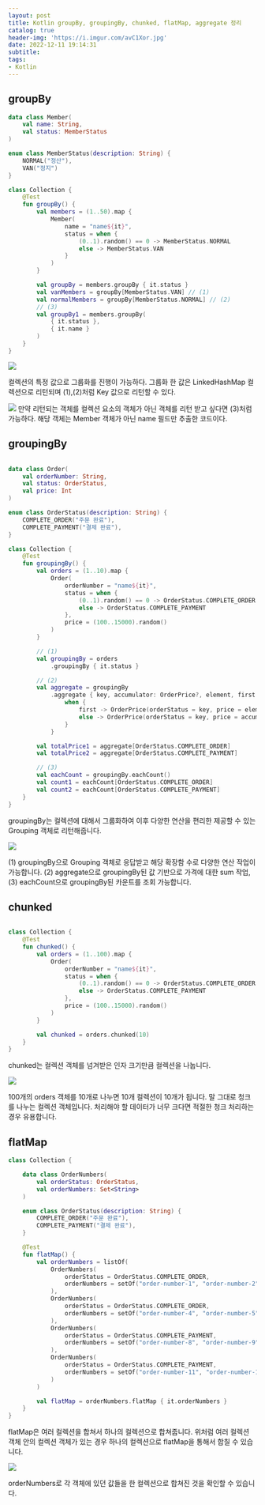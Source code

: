 ```yaml
---
layout: post
title: Kotlin groupBy, groupingBy, chunked, flatMap, aggregate 정리
catalog: true
header-img: 'https://i.imgur.com/avC1Xor.jpg'
date: 2022-12-11 19:14:31
subtitle:
tags:
- Kotlin
---
```

## groupBy

```kotlin
data class Member(
    val name: String,
    val status: MemberStatus
)

enum class MemberStatus(description: String) {
    NORMAL("정산"),
    VAN("정지")
}

class Collection {
    @Test
    fun groupBy() {
        val members = (1..50).map {
            Member(
                name = "name${it}",
                status = when {
                    (0..1).random() == 0 -> MemberStatus.NORMAL
                    else -> MemberStatus.VAN
                }
            )
        }

        val groupBy = members.groupBy { it.status }
        val vanMembers = groupBy[MemberStatus.VAN] // (1)
        val normalMembers = groupBy[MemberStatus.NORMAL] // (2)
        // (3)
        val groupBy1 = members.groupBy(
            { it.status },
            { it.name }
        )
    }
}

```

![](https://raw.githubusercontent.com/cheese10yun/blog-sample/master/effective-kotlin/effective-kotlin/images/kotlin-1.png)

컬렉션의 특정 값으로 그룹화를 진행이 가능하다. 그룹화 한 값은 LinkedHashMap 컬렉션으로 리턴되며 (1),(2)처럼 Key 값으로 리턴할 수 있다.

![](https://raw.githubusercontent.com/cheese10yun/blog-sample/master/effective-kotlin/effective-kotlin/images/kotlin-2.png)
만약 리턴되는 객체를 컬렉션 요소의 객체가 아닌 객체를 리턴 받고 싶다면 (3)처럼 가능하다. 해당 객체는 Member 객체가 아닌 name 필드만 추출한 코드이다.

## groupingBy

```kotlin

data class Order(
    val orderNumber: String,
    val status: OrderStatus,
    val price: Int
)

enum class OrderStatus(description: String) {
    COMPLETE_ORDER("주문 완료"),
    COMPLETE_PAYMENT("결제 완료"),
}

class Collection {
    @Test
    fun groupingBy() {
        val orders = (1..10).map {
            Order(
                orderNumber = "name${it}",
                status = when {
                    (0..1).random() == 0 -> OrderStatus.COMPLETE_ORDER
                    else -> OrderStatus.COMPLETE_PAYMENT
                },
                price = (100..15000).random()
            )
        }

        // (1)
        val groupingBy = orders
            .groupingBy { it.status }

        // (2)
        val aggregate = groupingBy
            .aggregate { key, accumulator: OrderPrice?, element, first ->
                when {
                    first -> OrderPrice(orderStatus = key, price = element.price)
                    else -> OrderPrice(orderStatus = key, price = accumulator!!.price + element.price)
                }
            }

        val totalPrice1 = aggregate[OrderStatus.COMPLETE_ORDER]
        val totalPrice2 = aggregate[OrderStatus.COMPLETE_PAYMENT]

        // (3)
        val eachCount = groupingBy.eachCount()
        val count1 = eachCount[OrderStatus.COMPLETE_ORDER]
        val count2 = eachCount[OrderStatus.COMPLETE_PAYMENT]
    }
}
```

groupingBy는 컬렉션에 대해서 그룹화하여 이후 다양한 연산을 편리한 제공할 수 있는 Grouping 객체로 리턴해줍니다.

![](https://raw.githubusercontent.com/cheese10yun/blog-sample/master/effective-kotlin/effective-kotlin/images/kotlin-3.png)

(1) groupingBy으로 Grouping 객체로 응답받고 해당 확장함 수로 다양한 연산 작업이 가능합니다. (2) aggregate으로 groupingBy된 값 기반으로 가격에 대한 sum 작업, (3) eachCount으로 groupingBy된 카운트를 조회 가능합니다.

## chunked

```kotlin

class Collection {
    @Test
    fun chunked() {
        val orders = (1..100).map {
            Order(
                orderNumber = "name${it}",
                status = when {
                    (0..1).random() == 0 -> OrderStatus.COMPLETE_ORDER
                    else -> OrderStatus.COMPLETE_PAYMENT
                },
                price = (100..15000).random()
            )
        }

        val chunked = orders.chunked(10)
    }
}
```

chunked는 컬렉션 객체를 넘겨받은 인자 크기만큼 컬렉션을 나눕니다.

![](https://raw.githubusercontent.com/cheese10yun/blog-sample/master/effective-kotlin/effective-kotlin/images/kotlin-3.png)

100개의 orders 객체를 10개로 나누면 10개 컬렉션이 10개가 됩니다. 말 그대로 청크를 나누는 컬렉션 객체입니다. 처리해야 할 데이터가 너무 크다면 적절한 청크 처리하는 경우 유용합니다.

## flatMap

```kotlin
class Collection {

    data class OrderNumbers(
        val orderStatus: OrderStatus,
        val orderNumbers: Set<String>
    )

    enum class OrderStatus(description: String) {
        COMPLETE_ORDER("주문 완료"),
        COMPLETE_PAYMENT("결제 완료"),
    }

    @Test
    fun flatMap() {
        val orderNumbers = listOf(
            OrderNumbers(
                orderStatus = OrderStatus.COMPLETE_ORDER,
                orderNumbers = setOf("order-number-1", "order-number-2", " order-number-3", "order-number-3"),
            ),
            OrderNumbers(
                orderStatus = OrderStatus.COMPLETE_ORDER,
                orderNumbers = setOf("order-number-4", "order-number-5", " order-number-6", "order-number-7"),
            ),
            OrderNumbers(
                orderStatus = OrderStatus.COMPLETE_PAYMENT,
                orderNumbers = setOf("order-number-8", "order-number-9", " order-number-10", "order-number-11"),
            ),
            OrderNumbers(
                orderStatus = OrderStatus.COMPLETE_PAYMENT,
                orderNumbers = setOf("order-number-11", "order-number-12", " order-number-13", "order-number-14"),
            )
        )

        val flatMap = orderNumbers.flatMap { it.orderNumbers }
    }
}
```

flatMap은 여러 컬렉션을 합쳐서 하나의 컬렉션으로 합쳐줍니다. 위처럼 여러 컬렉션 객체 안의 컬렉션 객체가 있는 경우 하나의 컬렉션으로 flatMap을 통해서 합칠 수 있습니다.

![](https://raw.githubusercontent.com/cheese10yun/blog-sample/master/effective-kotlin/effective-kotlin/images/kotlin-5.png)

orderNumbers로 각 객체에 있던 값들을 한 컬렉션으로 합쳐진 것을 확인할 수 있습니다.